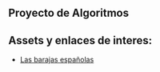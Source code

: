 ## Proyecto de Algoritmos

## Assets y enlaces de interes:
- [Las barajas españolas](https://github.com/mcmd/playingcards.io-spanish.playing.cards)
